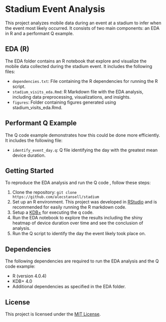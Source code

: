 # Stadium Event Analysis

This project analyzes mobile data during an event at a stadium to infer when the event most likely occurred. It consists of two main components: an EDA in R and a performant Q example.

## EDA (R)

The EDA folder contains an R notebook that explore and visualize the mobile data collected during the stadium event. It includes the following files:

- `dependencies.txt`: File containing the R dependencies for running the R script.
- `stadium_visits_eda.Rmd`: R Markdown file with the EDA analysis, including data preprocessing, visualizations, and insights.
- `figures`: Folder containing figures generated using stadium_visits_eda.Rmd.

## Performant Q Example

The Q code example demonstrates how this could be done more efficiently. It includes the following file:

- `identify_event_day.q`: Q file identifying the day with the greatest mean device duration.

## Getting Started

To reproduce the EDA analysis and run the Q code , follow these steps:

1. Clone the repository: `git clone https://github.com/alecstansell/stadium`
2. Set up an R environment. This project was developed in [RStudio](https://posit.co/download/rstudio-desktop/) and is recommended for easily running the R markdown code.
3. Setup a [KDB+](https://code.kx.com/q/learn/install/) for executing the q code.
3. Run the EDA notebook to explore the results including the shiny heatmap of device duration over time and see the conclusion of analysis. 
4. Run the Q script to identify the day the event likely took place on.

## Dependencies

The following dependencies are required to run the EDA analysis and the Q code example:

- R (version 4.0.4)
- KDB+ 4.0 
- Additional dependencies as specified in the EDA folder.

## License

This project is licensed under the [MIT License](https://opensource.org/license/mit/).
